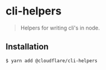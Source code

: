 # cli-helpers

> Helpers for writing cli's in node.

## Installation

```sh
$ yarn add @cloudflare/cli-helpers
```

